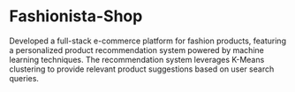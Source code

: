 # Fashionista-Shop
Developed a full-stack e-commerce platform for fashion products, featuring a personalized product recommendation system powered by machine learning techniques. The recommendation system leverages K-Means clustering to provide relevant product suggestions based on user search queries. 
